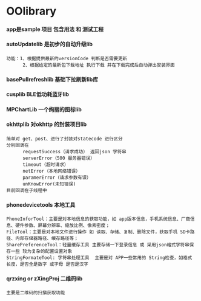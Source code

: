 # OOlibrary

#### app是sample 项目 包含用法 和 测试工程

#### autoUpdatelib 是初步的自动升级lib
    功能：1、根据提供最新的versionCode 判断是否需要更新
          2、根据给定的最新包下载地址 执行下载 并在下载完成后自动弹出安装界面
          
#### basePullrefreshlib 基础下拉刷新lib库 
#### cusplib BLE低功耗蓝牙lib
#### MPChartLib 一个绚丽的图标lib 
#### okhttplib 对okhttp 的封装项目lib
    简单对 get、post、进行了封装对statecode 进行区分 
    分别回调在 
          requestSuccess（请求成功） 返回json 字符串
          serverError（500 服务器错误） 
          timeout（超时请求） 
          netError（本地网络错误） 
          paramerError（请求参数有误）
          unKnowError(未知错误)
    目前回调在子线程中
    
#### phonedevicetools 本地工具
    PhoneInforTool：主要是对本地信息的获取功能，如 app版本信息，手机系统信息、厂商信息、硬件参数、屏幕分辨率、缩放比例、像素密度；
    FileTool：主要是对本地文件进行操作 如 读取、存储、复制、删除文件，获取手机 SD卡路径、内部存储器路径、缓存路径等；
    SharePreferenceTool：轻量缓存工具 主要存储一下登录信息 或 采用json格式字符串保存一些 较为复杂的配置设置对象
    StringFormateTool: 字符串处理工具  主要是对 APP一些常用的 String检查，如格式 长度，是否全是数字 或字母 是否是汉字
    
    
    
#### qrzxing or zXingProj 二维码lib 
    主要是二维码的扫描获取功能 
